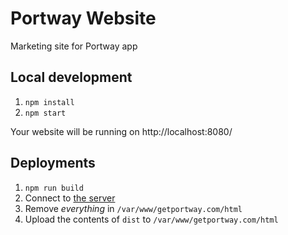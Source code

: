 # Portway Website

Marketing site for Portway app

## Local development

1. `npm install`
1. `npm start`

Your website will be running on http://localhost:8080/

## Deployments

1. `npm run build`
1. Connect to [the server](sftp://getportway.com//var/www/getportway.com/html)
1. Remove _everything_ in `/var/www/getportway.com/html`
1. Upload the contents of `dist` to `/var/www/getportway.com/html`
